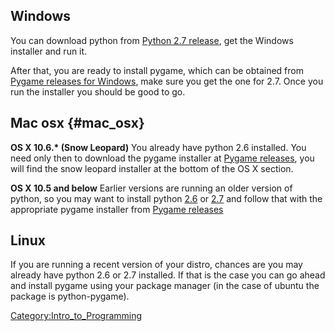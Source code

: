 ## Windows

You can download python from [Python 2.7
release](http://python.org/download/releases/2.7.1/), get the Windows
installer and run it.

After that, you are ready to install pygame, which can be obtained from
[Pygame releases for Windows](http://www3.telus.net/len_l/pygame/), make
sure you get the one for 2.7. Once you run the installer you should be
good to go.

## Mac osx {#mac_osx}

**OS X 10.6.\* (Snow Leopard)** You already have python 2.6 installed.
You need only then to download the pygame installer at [Pygame
releases](http://www.pygame.org/download.shtml), you will find the snow
leopard installer at the bottom of the OS X section.

**OS X 10.5 and below** Earlier versions are running an older version of
python, so you may want to install python
[2.6](http://python.org/download/releases/2.7.1/) or
[2.7](http://python.org/download/releases/2.7.1/) and follow that with
the appropriate pygame installer from [Pygame
releases](http://www.pygame.org/download.shtml)

## Linux

If you are running a recent version of your distro, chances are you may
already have python 2.6 or 2.7 installed. If that is the case you can go
ahead and install pygame using your package manager (in the case of
ubuntu the package is python-pygame).

[Category:Intro_to_Programming](Category:Intro_to_Programming)
